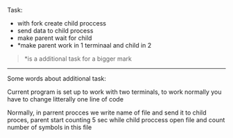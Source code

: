 Task:
  * with fork create child proccess
  * send data to child process
  * make parent wait for child
  * *make parent work in 1 terminaal and child in 2
 > *is a additional task for a bigger mark

---

Some words about additional task:

Current program is set up to work with two terminals, to work normally you have to change litterally one line of code

Normally, in parrent procces we write name of file and send it to child proces,
parent start counting 5 sec while child proccess open file and count number of symbols in this file
